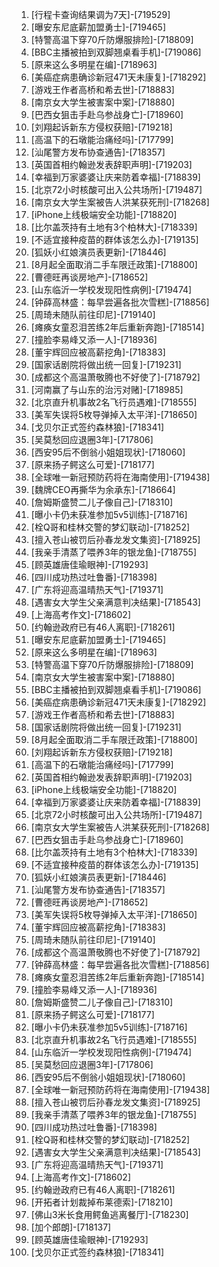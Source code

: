 
1. [行程卡查询结果调为7天]-[719529]
1. [曝安东尼底薪加盟勇士]-[719465]
1. [特警高温下穿70斤防爆服排险]-[718809]
1. [BBC主播被拍到双脚翘桌看手机]-[719086]
1. [原来这么多明星在编]-[718963]
1. [美癌症病患确诊新冠471天未康复]-[718292]
1. [游戏王作者高桥和希去世]-[718883]
1. [南京女大学生被害案中案]-[718880]
1. [巴西女狙击手赴乌参战身亡]-[718960]
1. [刘翔起诉新东方侵权获赔]-[719218]
1. [高温下的石墩能治痛经吗]-[717799]
1. [汕尾警方发布协查通告]-[718357]
1. [英国首相约翰逊发表辞职声明]-[719203]
1. [幸福到万家婆婆让庆来防着幸福]-[718839]
1. [北京72小时核酸可出入公共场所]-[719487]
1. [南京女大学生案被告人洪某获死刑]-[718268]
1. [iPhone上线极端安全功能]-[718820]
1. [比尔盖茨持有土地有3个柏林大]-[718339]
1. [不适宜接种疫苗的群体该怎么办]-[719135]
1. [狐妖小红娘演员表更新]-[718446]
1. [8月起全面取消二手车限迁政策]-[718800]
1. [曹德旺再谈房地产]-[718652]
1. [山东临沂一学校发现阳性病例]-[719474]
1. [钟薛高林盛：每早尝遍各批次雪糕]-[718856]
1. [周琦未随队前往印尼]-[719140]
1. [瘫痪女童忍泪苦练2年后重新奔跑]-[718514]
1. [撞脸李易峰又添一人]-[718936]
1. [董宇辉回应被高薪挖角]-[718383]
1. [国家话剧院将做出统一回复]-[719231]
1. [成都这个高温萧敬腾也不好使了]-[718792]
1. [河南赢了与山东的治污对赌]-[718985]
1. [北京直升机事故2名飞行员遇难]-[718555]
1. [美军失误将5枚导弹掉入太平洋]-[718650]
1. [戈贝尔正式签约森林狼]-[718341]
1. [吴莫愁回应退圈3年]-[717806]
1. [西安95后不倒翁小姐姐现状]-[718060]
1. [原来扬子鳄这么可爱]-[718177]
1. [全球唯一新冠预防药将在海南使用]-[719438]
1. [魏牌CEO再撕华为余承东]-[718664]
1. [詹姆斯盛赞二儿子像自己]-[718310]
1. [曝小卡仍未获准参加5v5训练]-[718716]
1. [栓Q哥和桂林交警的梦幻联动]-[718252]
1. [擅入苍山被罚后孙春龙发文集资]-[718925]
1. [我亲手清蒸了喂养3年的银龙鱼]-[718755]
1. [顾英雄唐佳瑜眼神]-[719293]
1. [四川成功热过吐鲁番]-[718398]
1. [广东将迎高温晴热天气]-[719371]
1. [遇害女大学生父亲满意判决结果]-[718543]
1. [上海高考作文]-[718602]
1. [约翰逊政府已有46人离职]-[718261]
1. [曝安东尼底薪加盟勇士]-[719465]
1. [原来这么多明星在编]-[718963]
1. [特警高温下穿70斤防爆服排险]-[718809]
1. [南京女大学生被害案中案]-[718880]
1. [BBC主播被拍到双脚翘桌看手机]-[719086]
1. [美癌症病患确诊新冠471天未康复]-[718292]
1. [游戏王作者高桥和希去世]-[718883]
1. [国家话剧院将做出统一回复]-[719231]
1. [8月起全面取消二手车限迁政策]-[718800]
1. [刘翔起诉新东方侵权获赔]-[719218]
1. [高温下的石墩能治痛经吗]-[717799]
1. [英国首相约翰逊发表辞职声明]-[719203]
1. [iPhone上线极端安全功能]-[718820]
1. [幸福到万家婆婆让庆来防着幸福]-[718839]
1. [北京72小时核酸可出入公共场所]-[719487]
1. [南京女大学生案被告人洪某获死刑]-[718268]
1. [巴西女狙击手赴乌参战身亡]-[718960]
1. [比尔盖茨持有土地有3个柏林大]-[718339]
1. [不适宜接种疫苗的群体该怎么办]-[719135]
1. [狐妖小红娘演员表更新]-[718446]
1. [汕尾警方发布协查通告]-[718357]
1. [曹德旺再谈房地产]-[718652]
1. [美军失误将5枚导弹掉入太平洋]-[718650]
1. [董宇辉回应被高薪挖角]-[718383]
1. [周琦未随队前往印尼]-[719140]
1. [成都这个高温萧敬腾也不好使了]-[718792]
1. [钟薛高林盛：每早尝遍各批次雪糕]-[718856]
1. [瘫痪女童忍泪苦练2年后重新奔跑]-[718514]
1. [撞脸李易峰又添一人]-[718936]
1. [詹姆斯盛赞二儿子像自己]-[718310]
1. [原来扬子鳄这么可爱]-[718177]
1. [曝小卡仍未获准参加5v5训练]-[718716]
1. [北京直升机事故2名飞行员遇难]-[718555]
1. [山东临沂一学校发现阳性病例]-[719474]
1. [吴莫愁回应退圈3年]-[717806]
1. [西安95后不倒翁小姐姐现状]-[718060]
1. [全球唯一新冠预防药将在海南使用]-[719438]
1. [擅入苍山被罚后孙春龙发文集资]-[718925]
1. [我亲手清蒸了喂养3年的银龙鱼]-[718755]
1. [四川成功热过吐鲁番]-[718398]
1. [栓Q哥和桂林交警的梦幻联动]-[718252]
1. [遇害女大学生父亲满意判决结果]-[718543]
1. [广东将迎高温晴热天气]-[719371]
1. [上海高考作文]-[718602]
1. [约翰逊政府已有46人离职]-[718261]
1. [开拓者计划裁掉布莱德索]-[718210]
1. [佛山3米长食用鳄鱼逃离餐厅]-[718230]
1. [加个郎朗]-[718137]
1. [顾英雄唐佳瑜眼神]-[719293]
1. [戈贝尔正式签约森林狼]-[718341]